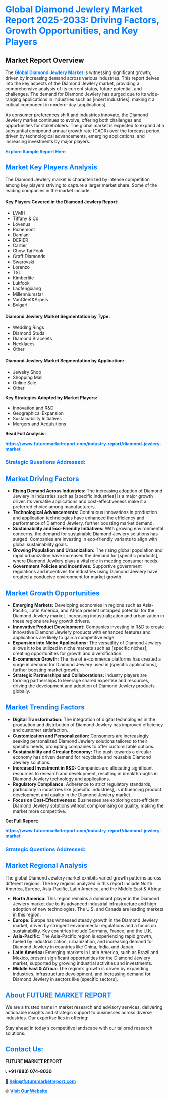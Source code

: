 <h1 style="color: #007BFF;">Global Diamond Jewlery Market Report 2025-2033: Driving Factors, Growth Opportunities, and Key Players</h1>

<section id="overview">
<h2>Market Report Overview</h2>
<p>The <a href="https://www.futuremarketreport.com/industry-report/diamond-jewlery-market" style="color: #007BFF; text-decoration: none;"><strong>Global Diamond Jewlery Market</strong></a> is witnessing significant growth, driven by increasing demand across various industries. This report delves into the key aspects of the Diamond Jewlery market, providing a comprehensive analysis of its current status, future potential, and challenges. The demand for Diamond Jewlery has surged due to its wide-ranging applications in industries such as [insert industries], making it a critical component in modern-day [applications].</p>
<p>As consumer preferences shift and industries innovate, the Diamond Jewlery market continues to evolve, offering both challenges and opportunities for stakeholders. The global market is expected to expand at a substantial compound annual growth rate (CAGR) over the forecast period, driven by technological advancements, emerging applications, and increasing investments by major players.</p>
</section>

<section id="overview">
<p><a href="https://www.futuremarketreport.com/request-sample/reportId=108599" style="color: #007BFF; text-decoration: none;"><strong>Explore Sample Report Here</strong></a></p>
</section>

<section id="key-players">
<h2 style="color: #007BFF;">Market Key Players Analysis</h2>
<p>The Diamond Jewlery market is characterized by intense competition among key players striving to capture a larger market share. Some of the leading companies in the market include:</p>
<h4>Key Players Covered in the Diamond Jewlery Report:</h4>
<ul><li>LVMH</li><li>Tiffany &amp; Co</li><li>Lovenus</li><li>Richemont</li><li>Damiani</li><li>DERIER</li><li>Cartier</li><li>Chow Tai Fook</li><li>Graff Diamonds</li><li>Swarovski</li><li>Lorenzo</li><li>TSL</li><li>Kimberlite</li><li>Lukfook</li><li>Laofengxiang</li><li>Millenniumstar</li><li>VanCleef&amp;Arpels</li><li>Bvlgari</li></ul>
<h4>Diamond Jewlery Market Segmentation by Type:</h4>
<ul><li>Wedding Rings</li><li>Diamond Studs</li><li>Diamond Bracelets</li><li>Necklaces</li><li>Other</li></ul>

<h4>Diamond Jewlery Market Segmentation by Application:</h4>
<ul><li>Jewelry Shop</li><li>Shopping Mall</li><li>Online Sale</li><li>Other</li></ul>
<p><strong>Key Strategies Adopted by Market Players:</strong></p>
<ul>
<li>Innovation and R&D</li>
<li>Geographical Expansion</li>
<li>Sustainability Initiatives</li>
<li>Mergers and Acquisitions</li>
</ul>
</section>

<section>
<p><strong>Read Full Analysis: </strong></p><a href="https://www.futuremarketreport.com/industry-report/diamond-jewlery-market" style="color: #007BFF; text-decoration: none;"><strong>https://www.futuremarketreport.com/industry-report/diamond-jewlery-market</strong></a>
<h3 style="color: #007BFF;">Strategic Questions Addressed:</h3>
</section>

<section id="driving-factors">
<h2 style="color: #007BFF;">Market Driving Factors</h2>
<ul>
<li><strong>Rising Demand Across Industries:</strong> The increasing adoption of Diamond Jewlery in industries such as [specific industries] is a major growth driver. Its versatile applications and cost-effectiveness make it a preferred choice among manufacturers.</li>
<li><strong>Technological Advancements:</strong> Continuous innovations in production and application technologies have enhanced the efficiency and performance of Diamond Jewlery, further boosting market demand.</li>
<li><strong>Sustainability and Eco-Friendly Initiatives:</strong> With growing environmental concerns, the demand for sustainable Diamond Jewlery solutions has surged. Companies are investing in eco-friendly variants to align with global sustainability goals.</li>
<li><strong>Growing Population and Urbanization:</strong> The rising global population and rapid urbanization have increased the demand for [specific products], where Diamond Jewlery plays a vital role in meeting consumer needs.</li>
<li><strong>Government Policies and Incentives:</strong> Supportive government regulations and incentives for industries using Diamond Jewlery have created a conducive environment for market growth.</li>
</ul>
</section>

<section id="growth-opportunities">
<h2 style="color: #007BFF;">Market Growth Opportunities</h2>
<ul>
<li><strong>Emerging Markets:</strong> Developing economies in regions such as Asia-Pacific, Latin America, and Africa present untapped potential for the Diamond Jewlery market. Increasing industrialization and urbanization in these regions are key growth drivers.</li>
<li><strong>Innovative Product Development:</strong> Companies investing in R&D to create innovative Diamond Jewlery products with enhanced features and applications are likely to gain a competitive edge.</li>
<li><strong>Expansion into Niche Applications:</strong> The versatility of Diamond Jewlery allows it to be utilized in niche markets such as [specific niches], creating opportunities for growth and diversification.</li>
<li><strong>E-commerce Growth:</strong> The rise of e-commerce platforms has created a surge in demand for Diamond Jewlery used in [specific applications], further boosting market growth.</li>
<li><strong>Strategic Partnerships and Collaborations:</strong> Industry players are forming partnerships to leverage shared expertise and resources, driving the development and adoption of Diamond Jewlery products globally.</li>
</ul>
</section>

<section id="trending-factors">
<h2 style="color: #007BFF;">Market Trending Factors</h2>
<ul>
<li><strong>Digital Transformation:</strong> The integration of digital technologies in the production and distribution of Diamond Jewlery has improved efficiency and customer satisfaction.</li>
<li><strong>Customization and Personalization:</strong> Consumers are increasingly seeking personalized Diamond Jewlery solutions tailored to their specific needs, prompting companies to offer customizable options.</li>
<li><strong>Sustainability and Circular Economy:</strong> The push towards a circular economy has driven demand for recyclable and reusable Diamond Jewlery solutions.</li>
<li><strong>Increased Investment in R&D:</strong> Companies are allocating significant resources to research and development, resulting in breakthroughs in Diamond Jewlery technology and applications.</li>
<li><strong>Regulatory Compliance:</strong> Adherence to strict regulatory standards, particularly in industries like [specific industries], is influencing product development and quality in the Diamond Jewlery market.</li>
<li><strong>Focus on Cost-Effectiveness:</strong> Businesses are exploring cost-efficient Diamond Jewlery solutions without compromising on quality, making the market more competitive.</li>
</ul>
</section>

<section>
<p><strong>Get Full Report: </strong></p><a href="https://www.futuremarketreport.com/industry-report/diamond-jewlery-market" style="color: #007BFF; text-decoration: none;"><strong>https://www.futuremarketreport.com/industry-report/diamond-jewlery-market</strong></a>
<h3 style="color: #007BFF;">Strategic Questions Addressed:</h3>
</section>


<section id="regional-analysis">
<h2 style="color: #007BFF;">Market Regional Analysis</h2>
<p>The global Diamond Jewlery market exhibits varied growth patterns across different regions. The key regions analyzed in this report include North America, Europe, Asia-Pacific, Latin America, and the Middle East & Africa:</p>
<ul>
<li><strong>North America:</strong> This region remains a dominant player in the Diamond Jewlery market due to its advanced industrial infrastructure and high adoption of new technologies. The U.S. and Canada are leading markets in this region.</li>
<li><strong>Europe:</strong> Europe has witnessed steady growth in the Diamond Jewlery market, driven by stringent environmental regulations and a focus on sustainability. Key countries include Germany, France, and the U.K.</li>
<li><strong>Asia-Pacific:</strong> The Asia-Pacific region is experiencing rapid growth, fueled by industrialization, urbanization, and increasing demand for Diamond Jewlery in countries like China, India, and Japan.</li>
<li><strong>Latin America:</strong> Emerging markets in Latin America, such as Brazil and Mexico, present significant opportunities for the Diamond Jewlery market, supported by growing industrial activities and investments.</li>
<li><strong>Middle East & Africa:</strong> The region’s growth is driven by expanding industries, infrastructure development, and increasing demand for Diamond Jewlery in sectors like [specific sectors].</li>
</ul>
</section>

<footer>
<h2 style="color: #007BFF;">About FUTURE MARKET REPORT</h2>
<p>We are a trusted name in market research and advisory services, delivering actionable insights and strategic support to businesses across diverse industries. Our expertise lies in offering:</p>

<p>Stay ahead in today’s competitive landscape with our tailored research solutions.</p>

<h2 style="color: #007BFF;">Contact Us:</h2>
<p><strong>FUTURE MARKET REPORT</strong></p>
<p>📞 <strong>+91 (883) 074-8030</strong></p>
<p>📧 <strong><a href="mailto:help@futuremarketreport.com" style="color: #007BFF;">help@futuremarketreport.com</a></strong></p>
<p>🌐 <strong><a href="https://www.futuremarketreport.com/" style="color: #007BFF;">Visit Our Website</a></strong></p>
</footer>